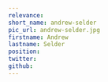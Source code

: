 ```yaml
---
relevance: 
short_name: andrew-selder
pic_url: andrew-selder.jpg
firstname: Andrew
lastname: Selder
position: 
twitter: 
github: 
---
```

<p>
</p>
